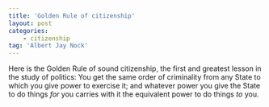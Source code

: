 ```yaml
---
title: 'Golden Rule of citizenship'
layout: post
categories:
    - citizenship
tag: 'Albert Jay Nock'
---
```


Here is the Golden Rule of sound citizenship, the first and greatest lesson in the study of politics: You get the same order of criminality from any State to which you give power to exercise it; and whatever power you give the State to do things *for* you carries with it the equivalent power to do things *to* you.